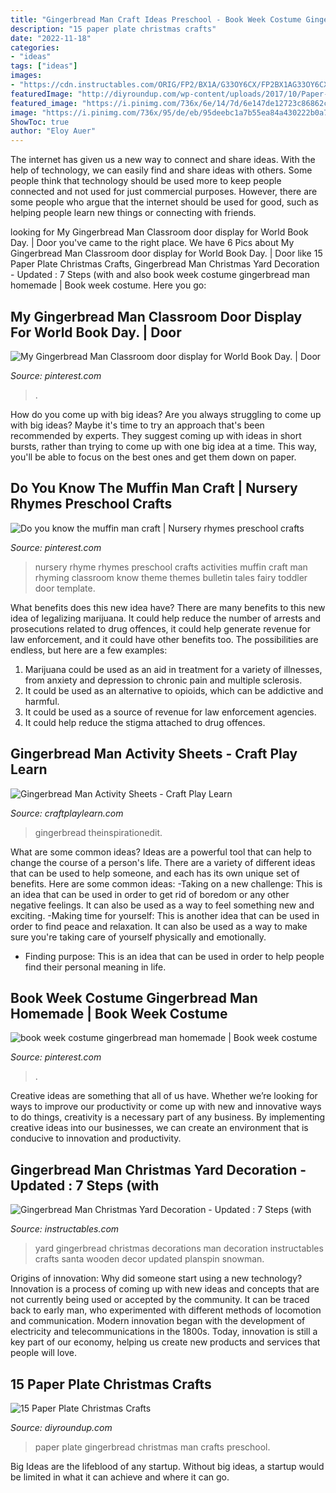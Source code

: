 ```yaml
---
title: "Gingerbread Man Craft Ideas Preschool - Book Week Costume Gingerbread Man Homemade"
description: "15 paper plate christmas crafts"
date: "2022-11-18"
categories:
- "ideas"
tags: ["ideas"]
images:
- "https://cdn.instructables.com/ORIG/FP2/BX1A/G33OY6CX/FP2BX1AG33OY6CX.jpg?frame=1&amp;width=2100"
featuredImage: "http://diyroundup.com/wp-content/uploads/2017/10/Paper-Plate-Gingerbread-Man-e1507369717279.jpg"
featured_image: "https://i.pinimg.com/736x/6e/14/7d/6e147de12723c86862c539df6565dcde.jpg"
image: "https://i.pinimg.com/736x/95/de/eb/95deebc1a7b55ea84a430222b0a79c14--nursery-rhyme-classroom-door-nursery-rhyme-bulletin-boards.jpg"
ShowToc: true
author: "Eloy Auer"
---
```



The internet has given us a new way to connect and share ideas. With the help of technology, we can easily find and share ideas with others. Some people think that technology should be used more to keep people connected and not used for just commercial purposes. However, there are some people who argue that the internet should be used for good, such as helping people learn new things or connecting with friends.

	

		
looking for My Gingerbread Man Classroom door display for World Book Day. | Door you've came to the right place. We have 6 Pics about My Gingerbread Man Classroom door display for World Book Day. | Door like 15 Paper Plate Christmas Crafts, Gingerbread Man Christmas Yard Decoration - Updated : 7 Steps (with and also book week costume gingerbread man homemade | Book week costume. Here you go:
		
    
## My Gingerbread Man Classroom Door Display For World Book Day. | Door

<img loading=lazy src="https://i.pinimg.com/736x/e7/b3/c5/e7b3c504b0f06d793959584508fc6165.jpg" onerror="this.onerror=null;this.src='https://tse2.mm.bing.net/th?id=OIP.6SEqW8MDTdqf4IDQBG7WzAHaKS&amp;pid=15.1';" alt="My Gingerbread Man Classroom door display for World Book Day. | Door">

_Source: pinterest.com_

>. 

	

How do you come up with big ideas?
Are you always struggling to come up with big ideas? Maybe it's time to try an approach that's been recommended by experts. They suggest coming up with ideas in short bursts, rather than trying to come up with one big idea at a time. This way, you'll be able to focus on the best ones and get them down on paper.

    
## Do You Know The Muffin Man Craft | Nursery Rhymes Preschool Crafts

<img loading=lazy src="https://i.pinimg.com/736x/95/de/eb/95deebc1a7b55ea84a430222b0a79c14--nursery-rhyme-classroom-door-nursery-rhyme-bulletin-boards.jpg" onerror="this.onerror=null;this.src='https://tse2.mm.bing.net/th?id=OIP.O3byFkq9l9lJeVdlBiYFowHaNJ&amp;pid=15.1';" alt="Do you know the muffin man craft | Nursery rhymes preschool crafts">

_Source: pinterest.com_

>nursery rhyme rhymes preschool crafts activities muffin craft man rhyming classroom know theme themes bulletin tales fairy toddler door template. 

	

What benefits does this new idea have?
There are many benefits to this new idea of legalizing marijuana. It could help reduce the number of arrests and prosecutions related to drug offences, it could help generate revenue for law enforcement, and it could have other benefits too. The possibilities are endless, but here are a few examples: 
1. Marijuana could be used as an aid in treatment for a variety of illnesses, from anxiety and depression to chronic pain and multiple sclerosis. 
2. It could be used as an alternative to opioids, which can be addictive and harmful. 
3. It could be used as a source of revenue for law enforcement agencies. 
4. It could help reduce the stigma attached to drug offences.

    
## Gingerbread Man Activity Sheets - Craft Play Learn

<img loading=lazy src="https://www.craftplaylearn.com/wp-content/uploads/2020/11/gingerbread-man-.jpg" onerror="this.onerror=null;this.src='https://tse2.mm.bing.net/th?id=OIP.UopWMvr8FmUPIqfAuSP08AHaJ3&amp;pid=15.1';" alt="Gingerbread Man Activity Sheets - Craft Play Learn">

_Source: craftplaylearn.com_

>gingerbread theinspirationedit. 

	

What are some common ideas?
Ideas are a powerful tool that can help to change the course of a person's life. There are a variety of different ideas that can be used to help someone, and each has its own unique set of benefits. Here are some common ideas: 
-Taking on a new challenge: This is an idea that can be used in order to get rid of boredom or any other negative feelings. It can also be used as a way to feel something new and exciting. 
-Making time for yourself: This is another idea that can be used in order to find peace and relaxation. It can also be used as a way to make sure you're taking care of yourself physically and emotionally. 
- Finding purpose: This is an idea that can be used in order to help people find their personal meaning in life.

    
## Book Week Costume Gingerbread Man Homemade | Book Week Costume

<img loading=lazy src="https://i.pinimg.com/736x/6e/14/7d/6e147de12723c86862c539df6565dcde.jpg" onerror="this.onerror=null;this.src='https://tse3.mm.bing.net/th?id=OIP.TP_i8vgwn_UWvEl-fZdRkAHaJ3&amp;pid=15.1';" alt="book week costume gingerbread man homemade | Book week costume">

_Source: pinterest.com_

>. 

	

Creative ideas are something that all of us have. Whether we’re looking for ways to improve our productivity or come up with new and innovative ways to do things, creativity is a necessary part of any business. By implementing creative ideas into our businesses, we can create an environment that is conducive to innovation and productivity.

    
## Gingerbread Man Christmas Yard Decoration - Updated : 7 Steps (with

<img loading=lazy src="https://cdn.instructables.com/ORIG/FP2/BX1A/G33OY6CX/FP2BX1AG33OY6CX.jpg?frame=1&amp;width=2100" onerror="this.onerror=null;this.src='https://tse1.mm.bing.net/th?id=OIP.G3QRGq0dKKtJ__YTSlA3-wHaFj&amp;pid=15.1';" alt="Gingerbread Man Christmas Yard Decoration - Updated : 7 Steps (with">

_Source: instructables.com_

>yard gingerbread christmas decorations man decoration instructables crafts santa wooden decor updated planspin snowman. 

	

Origins of innovation: Why did someone start using a new technology?
Innovation is a process of coming up with new ideas and concepts that are not currently being used or accepted by the community. It can be traced back to early man, who experimented with different methods of locomotion and communication. Modern innovation began with the development of electricity and telecommunications in the 1800s. Today, innovation is still a key part of our economy, helping us create new products and services that people will love.

    
## 15 Paper Plate Christmas Crafts

<img loading=lazy src="http://diyroundup.com/wp-content/uploads/2017/10/Paper-Plate-Gingerbread-Man-e1507369717279.jpg" onerror="this.onerror=null;this.src='https://tse3.mm.bing.net/th?id=OIP.R6m6x2ioFGJTFp6I2uEUOQHaI4&amp;pid=15.1';" alt="15 Paper Plate Christmas Crafts">

_Source: diyroundup.com_

>paper plate gingerbread christmas man crafts preschool. 

	

Big Ideas are the lifeblood of any startup. Without big ideas, a startup would be limited in what it can achieve and where it can go.

